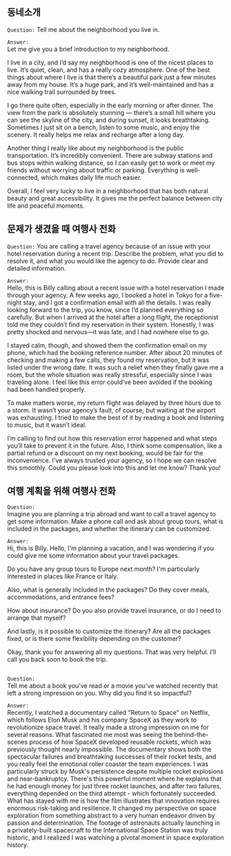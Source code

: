 ## 동네소개

`Question:`
Tell me about the neighborhood you live in.

`Answer:`  
Let me give you a brief introduction to my neighborhood.

I live in a city, and I’d say my neighborhood is one of the nicest places to live. It’s quiet, clean, and has a really cozy atmosphere. One of the best things about where I live is that there’s a beautiful park just a few minutes away from my house. It’s a huge park, and it’s well-maintained and has a nice walking trail surrounded by trees.

I go there quite often, especially in the early morning or after dinner. The view from the park is absolutely stunning — there’s a small hill where you can see the skyline of the city, and during sunset, it looks breathtaking. Sometimes I just sit on a bench, listen to some music, and enjoy the scenery. It really helps me relax and recharge after a long day.

Another thing I really like about my neighborhood is the public transportation. It’s incredibly convenient. There are subway stations and bus stops within walking distance, so I can easily get to work or meet my friends without worrying about traffic or parking. Everything is well-connected, which makes daily life much easier.

Overall, I feel very lucky to live in a neighborhood that has both natural beauty and great accessibility. It gives me the perfect balance between city life and peaceful moments.

## 문제가 생겼을 때 여행사 전화

`Question:`
You are calling a travel agency because of an issue with your hotel reservation during a recent trip. Describe the problem, what you did to resolve it, and what you would like the agency to do. Provide clear and detailed information.

`Answer:`  
Hello, this is Billy calling about a recent issue with a hotel reservation I made through your agency. A few weeks ago, I booked a hotel in Tokyo for a five-night stay, and I got a confirmation email with all the details. I was really looking forward to the trip, you know, since I’d planned everything so carefully. But when I arrived at the hotel after a long flight, the receptionist told me they couldn’t find my reservation in their system. Honestly, I was pretty shocked and nervous—it was late, and I had nowhere else to go.

I stayed calm, though, and showed them the confirmation email on my phone, which had the booking reference number. After about 20 minutes of checking and making a few calls, they found my reservation, but it was listed under the wrong date. It was such a relief when they finally gave me a room, but the whole situation was really stressful, especially since I was traveling alone. I feel like this error could’ve been avoided if the booking had been handled properly.

To make matters worse, my return flight was delayed by three hours due to a storm. It wasn’t your agency’s fault, of course, but waiting at the airport was exhausting. I tried to make the best of it by reading a book and listening to music, but it wasn’t ideal.

I’m calling to find out how this reservation error happened and what steps you’ll take to prevent it in the future. Also, I think some compensation, like a partial refund or a discount on my next booking, would be fair for the inconvenience. I’ve always trusted your agency, so I hope we can resolve this smoothly. Could you please look into this and let me know? Thank you!

## 여행 계획을 위해 여행사 전화

`Question:`  
Imagine you are planning a trip abroad and want to call a travel agency to get some information. Make a phone call and ask about group tours, what is included in the packages, and whether the itinerary can be customized.


`Answer:`  
Hi, this is Billy.
Hello, I'm planning a vacation, and I was wondering if you could give me some information about your travel packages.

Do you have any group tours to Europe next month? I'm particularly interested in places like France or Italy.

Also, what is generally included in the packages?
Do they cover meals, accommodations, and entrance fees?

How about insurance? Do you also provide travel insurance, or do I need to arrange that myself?

And lastly, is it possible to customize the itinerary?
Are all the packages fixed, or is there some flexibility depending on the customer?

Okay, thank you for answering all my questions.
That was very helpful. I’ll call you back soon to book the trip.



##

`Question:`  
Tell me about a book you've read or a movie you've watched recently that left a strong impression on you. Why did you find it so impactful?

`Answer:`  
Recently, I watched a documentary called "Return to Space" on Netflix, which follows Elon Musk and his company SpaceX as they work to revolutionize space travel. It really made a strong impression on me for several reasons.
What fascinated me most was seeing the behind-the-scenes process of how SpaceX developed reusable rockets, which was previously thought nearly impossible. The documentary shows both the spectacular failures and breathtaking successes of their rocket tests, and you really feel the emotional roller coaster the team experiences.
I was particularly struck by Musk's persistence despite multiple rocket explosions and near-bankruptcy. There's this powerful moment where he explains that he had enough money for just three rocket launches, and after two failures, everything depended on the third attempt - which fortunately succeeded.
What has stayed with me is how the film illustrates that innovation requires enormous risk-taking and resilience. It changed my perspective on space exploration from something abstract to a very human endeavor driven by passion and determination. The footage of astronauts actually launching in a privately-built spacecraft to the International Space Station was truly historic, and I realized I was watching a pivotal moment in space exploration history.
